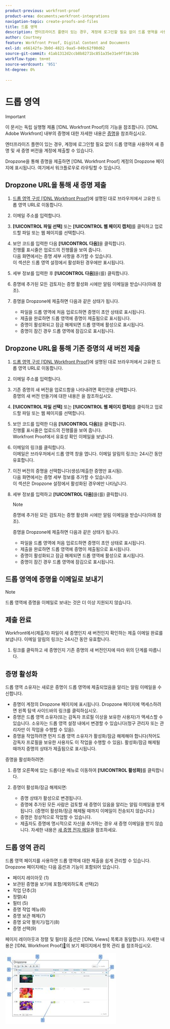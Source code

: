 ```yaml
---
product-previous: workfront-proof
product-area: documents;workfront-integrations
navigation-topic: create-proofs-and-files
title: 드롭 영역
description: 엔터프라이즈 플랜이 있는 경우, 계정에 로그인할 필요 없이 드롭 영역을 사용하여 새 증명 및 새 증명 버전을 계정에 제출할 수 있습니다.
author: Courtney
feature: Workfront Proof, Digital Content and Documents
exl-id: e66142fa-3b0d-4821-9aa5-040c62f00d62
source-git-commit: 41ab1312d2ccb8b8271bc851a35e31e9ff18c16b
workflow-type: tm+mt
source-wordcount: '951'
ht-degree: 0%

---
```


# 드롭 영역

>[!IMPORTANT]
>
>이 문서는 독립 실행형 제품 [!DNL Workfront Proof]의 기능을 참조합니다. [!DNL Adobe Workfront] 내부의 증명에 대한 자세한 내용은 [증명](../../../review-and-approve-work/proofing/proofing.md)을 참조하십시오.

엔터프라이즈 플랜이 있는 경우, 계정에 로그인할 필요 없이 드롭 영역을 사용하여 새 증명 및 새 증명 버전을 계정에 제출할 수 있습니다.

Dropzone을 통해 증명을 제출하면 [!DNL Workfront Proof] 계정의 Dropzone 페이지에 표시됩니다. 여기에서 워크플로우로 라우팅할 수 있습니다.

## Dropzone URL을 통해 새 증명 제출

1. [드롭 영역 구성 [!DNL Workfront Proof]](../../../workfront-proof/wp-acct-admin/account-settings/configure-dropzone-in-wp.md)에 설명된 대로 브라우저에서 고유한 드롭 영역 URL로 이동합니다.
1. 이메일 주소를 입력합니다.
1. **[!UICONTROL 파일 선택]** 또는 **[!UICONTROL 웹 페이지 캡처]**&#x200B;를 클릭하고 업로드할 파일 또는 웹 페이지를 선택합니다.

1. 보안 코드를 입력한 다음 **[!UICONTROL 다음]**&#x200B;을 클릭합니다.\
   진행률 표시줄은 업로드의 진행률을 보여 줍니다.\
   다음 화면에서는 증명 세부 사항을 추가할 수 있습니다.\
   이 섹션은 드롭 영역 설정에서 활성화된 경우에만 표시됩니다.

1. 세부 정보를 입력한 후 **[!UICONTROL 다음]**&#x200B;을(를) 클릭합니다.
1. 증명에 추가된 모든 검토자는 증명 활성화 시에만 알림 이메일을 받습니다(아래 참조).
1. 증명을 Dropzone에 제출하면 다음과 같은 상태가 됩니다.

   * 파일을 드롭 영역에 처음 업로드하면 증명이 초안 상태로 표시됩니다.
   * 제출을 완료하면 드롭 영역에 증명이 제출됨으로 표시됩니다.
   * 증명이 활성화되고 잠금 해제되면 드롭 영역에 활성으로 표시됩니다.
   * 증명이 잠긴 경우 드롭 영역에 잠김으로 표시됩니다.

## Dropzone URL을 통해 기존 증명의 새 버전 제출

1. [드롭 영역 구성 [!DNL Workfront Proof]](../../../workfront-proof/wp-acct-admin/account-settings/configure-dropzone-in-wp.md)에 설명된 대로 브라우저에서 고유한 드롭 영역 URL로 이동합니다.
1. 이메일 주소를 입력합니다.
1. 기존 증명의 새 버전을 업로드함을 나타내려면 확인란을 선택합니다.\
   증명의 새 버전 만들기에 대한 내용은 을 참조하십시오.
1. **[!UICONTROL 파일 선택]** 또는 **[!UICONTROL 웹 페이지 캡처]**&#x200B;를 클릭하고 업로드할 파일 또는 웹 페이지를 선택합니다.

1. 보안 코드를 입력한 다음 **[!UICONTROL 다음]**&#x200B;을 클릭합니다.\
   진행률 표시줄은 업로드의 진행률을 보여 줍니다.\
   Workfront Proof에서 유효성 확인 이메일을 보냅니다.

1. 이메일의 링크를 클릭합니다.\
   이메일은 브라우저에서 드롭 영역 창을 엽니다. 이메일 알림의 링크는 24시간 동안 유효합니다.
1. 이전 버전의 증명을 선택합니다(생성/제출한 증명만 표시됨).\
   다음 화면에서는 증명 세부 정보를 추가할 수 있습니다.\
   이 섹션은 Dropzone 설정에서 활성화된 경우에만 나타납니다.

1. 세부 정보를 입력하고 **[!UICONTROL 다음]**&#x200B;을(를) 클릭합니다.

   >[!NOTE]
   >
   >증명에 추가된 모든 검토자는 증명 활성화 시에만 알림 이메일을 받습니다(아래 참조).

   증명을 Dropzone에 제출하면 다음과 같은 상태가 됩니다.

   * 파일을 드롭 영역에 처음 업로드하면 증명이 초안 상태로 표시됩니다.
   * 제출을 완료하면 드롭 영역에 증명이 제출됨으로 표시됩니다.
   * 증명이 활성화되고 잠금 해제되면 드롭 영역에 활성으로 표시됩니다.
   * 증명이 잠긴 경우 드롭 영역에 잠김으로 표시됩니다.

## 드롭 영역에 증명을 이메일로 보내기

>[!NOTE]
>
>드롭 영역에 증명을 이메일로 보내는 것은 더 이상 지원되지 않습니다.


## 제출 완료

Workfront에서(제출자) 파일이 새 증명인지 새 버전인지 확인하는 제출 이메일 완료를 보냅니다. 이메일 알림의 링크는 24시간 동안 유효합니다.

1. 링크를 클릭하고 새 증명인지 기존 증명의 새 버전인지에 따라 위의 단계를 따릅니다.

## 증명 활성화

드롭 영역 소유자는 새로운 증명이 드롭 영역에 제출되었음을 알리는 알림 이메일을 수신합니다.

* 증명이 계정의 Dropzone 페이지에 표시됩니다. Dropzone 페이지에 액세스하려면 왼쪽 탐색 사이드바의 링크를 클릭하십시오.
* 증명은 드롭 영역 소유자(또는 감독자 프로필 이상을 보유한 사용자)가 액세스할 수 있습니다. 소유자는 드롭 영역 설정 내에서 변경할 수 있습니다(청구 관리자 또는 관리자만 이 작업을 수행할 수 있음).
* 증명을 작업하려면 먼저 드롭 영역 소유자가 활성화/잠금 해제해야 합니다(적어도 감독자 프로필을 보유한 사용자도 이 작업을 수행할 수 있음). 활성화/잠금 해제될 때까지 증명의 상태가 제출됨으로 표시됩니다.

증명을 활성화하려면:

1. 증명 오른쪽에 있는 드롭다운 메뉴로 이동하여 **[!UICONTROL 활성화]**&#x200B;를 클릭합니다.
1. 증명이 활성화/잠금 해제되면:

   * 증명 상태가 활성으로 변경됩니다.
   * 증명에 추가된 모든 사람은 검토할 새 증명이 있음을 알리는 알림 이메일을 받게 됩니다. (증명이 활성화/잠금 해제될 때까지 이메일이 전송되지 않습니다.)
   * 증명은 정상적으로 작업할 수 있습니다.
   * 제출자도 증명에 명시적으로 자신을 추가하는 경우 새 증명 이메일을 받지 않습니다. 자세한 내용은 [새 증명 전자 메일](../../../workfront-proof/wp-emailsntfctns/proof-notifications-and-reminders/new-proof-email.md)을 참조하세요.

## 드롭 영역 관리

드롭 영역 페이지를 사용하면 드롭 영역에 대한 제출을 쉽게 관리할 수 있습니다. Dropzone 페이지에는 다음 옵션과 기능이 포함되어 있습니다.

* 페이지 레이아웃 (1)
* 보관된 증명을 보기에 포함/제외하도록 선택(2)
* 작업 단추(3)
* 정렬(4)
* 필터 (5)
* 증명 작업 메뉴(6)
* 증명 보관 해제(7)
* 증명 요약 펼치기/접기(8)
* 증명 선택(9)

페이지 레이아웃과 정렬 및 필터링 옵션은 [!DNL Views] 목록과 동일합니다. 자세한 내용은  [!DNL Workfront Proof][&#128279;](../../../workfront-proof/wp-work-proofsfiles/manage-your-work/manage-items-on-views-page.md)의 보기 페이지에서 항목 관리 를 참조하십시오.

![New_Dropzone_design__Feb_2013_.jpg](assets/new-dropzone-design--feb-2013--350x224.jpg)
